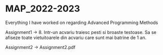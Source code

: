 # MAP_2022-2023
Everything I have worked on regarding Advanced Programming Methods

Assignment1 -> 8. Intr-un acvariu traiesc pesti si broaste testoase.
Sa se afiseze toate vietuitoarele din acvariu care sunt 
mai batrine de 1 an.

Assignment2 -> Assignment2.pdf
